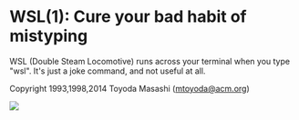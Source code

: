 WSL(1): Cure your bad habit of mistyping
=======================================

WSL (Double Steam Locomotive) runs across your terminal when you type "wsl".
It's just a joke command, and not useful at
all.

Copyright 1993,1998,2014 Toyoda Masashi (mtoyoda@acm.org)

![](demo.gif)

